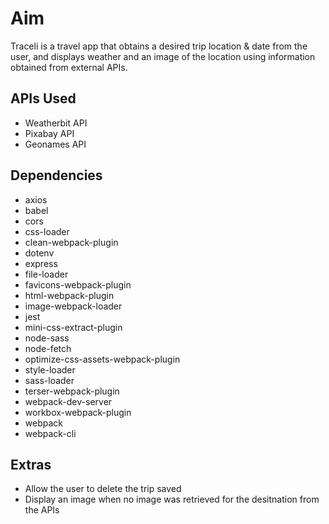 # Aim
Traceli is a travel app that obtains a desired trip location & date from the user, and displays weather and an image of the location using information obtained from external APIs.

## APIs Used
* Weatherbit API
* Pixabay API
* Geonames API

## Dependencies
* axios
* babel
* cors
* css-loader
* clean-webpack-plugin
* dotenv
* express
* file-loader
* favicons-webpack-plugin
* html-webpack-plugin
* image-webpack-loader
* jest
* mini-css-extract-plugin
* node-sass
* node-fetch
* optimize-css-assets-webpack-plugin
* style-loader
* sass-loader
* terser-webpack-plugin
* webpack-dev-server
* workbox-webpack-plugin
* webpack
* webpack-cli


## Extras
* Allow the user to delete the trip saved
* Display an image when no image was retrieved for the desitnation from the APIs